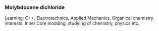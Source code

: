 ### Molybdocene dichloride
Learning: C++, Electrotechnics, Applied Mechanics, Organical chemistry.\
Interests: Inner Core modding, studying of chemistry, physics etc.
